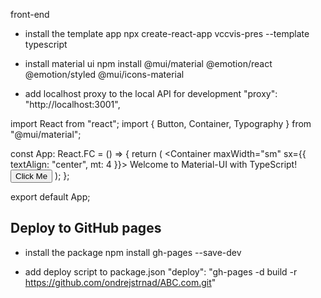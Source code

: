 front-end

- install the template app
npx create-react-app vccvis-pres --template typescript

- install material ui
npm install @mui/material @emotion/react @emotion/styled @mui/icons-material

- add localhost proxy to the local API for development
"proxy": "http://localhost:3001",

import React from "react";
import { Button, Container, Typography } from "@mui/material";

const App: React.FC = () => {
  return (
    <Container maxWidth="sm" sx={{ textAlign: "center", mt: 4 }}>
      <Typography variant="h4" gutterBottom>
        Welcome to Material-UI with TypeScript!
      </Typography>
      <Button variant="contained" color="primary">
        Click Me
      </Button>
    </Container>
  );
};

export default App;





Deploy to GitHub pages
--------------------------------
- install the package
npm install gh-pages --save-dev

- add deploy script to package.json
"deploy": "gh-pages -d build -r https://github.com/ondrejstrnad/ABC.com.git"